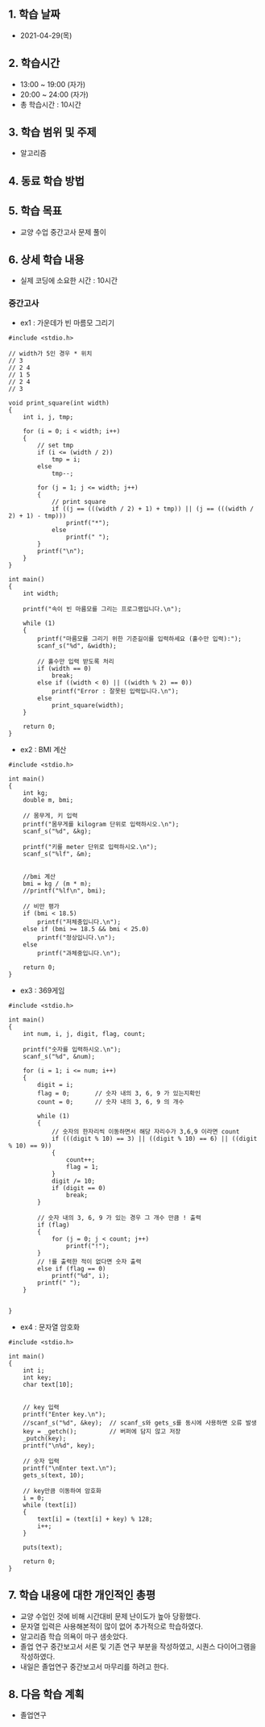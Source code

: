 ## 1. 학습 날짜
+ 2021-04-29(목)

## 2. 학습시간
+ 13:00 ~ 19:00 (자가)   
+ 20:00 ~ 24:00 (자가)
+ 총 학습시간 : 10시간

## 3. 학습 범위 및 주제
+ 알고리즘

## 4. 동료 학습 방법


## 5. 학습 목표
+ 교양 수업 중간고사 문제 풀이

## 6. 상세 학습 내용
+ 실제 코딩에 소요한 시간 : 10시간    
    
### 중간고사
+ ex1 : 가운데가 빈 마름모 그리기
```
#include <stdio.h>

// width가 5인 경우 * 위치
// 3
// 2 4
// 1 5
// 2 4 
// 3

void print_square(int width)
{
	int i, j, tmp;

	for (i = 0; i < width; i++)
	{
		// set tmp
		if (i <= (width / 2))
			tmp = i;
		else
			tmp--;
		
		for (j = 1; j <= width; j++)
		{
			// print square
			if ((j == (((width / 2) + 1) + tmp)) || (j == (((width / 2) + 1) - tmp)))
				printf("*");
			else
				printf(" ");
		}
		printf("\n");
	}
}

int main()
{
	int width;

	printf("속이 빈 마름모를 그리는 프로그램입니다.\n");

	while (1)
	{
		printf("마름모를 그리기 위한 기준길이를 입력하세요 (홀수만 입력):");
		scanf_s("%d", &width);

		// 홀수만 입력 받도록 처리
		if (width == 0)
			break;
		else if ((width < 0) || ((width % 2) == 0))
			printf("Error : 잘못된 입력입니다.\n");
		else
			print_square(width);
	}

	return 0;
}
```

+ ex2 : BMI 계산
```
#include <stdio.h>

int main()
{
	int kg;
	double m, bmi;

	// 몸무게, 키 입력
	printf("몸무게를 kilogram 단위로 입력하시오.\n");
	scanf_s("%d", &kg);

	printf("키를 meter 단위로 입력하시오.\n");
	scanf_s("%lf", &m);

	
	//bmi 계산
	bmi = kg / (m * m);
	//printf("%lf\n", bmi);

	// 비만 평가
	if (bmi < 18.5)
		printf("저체충입니다.\n");
	else if (bmi >= 18.5 && bmi < 25.0)
		printf("정상입니다.\n");
	else
		printf("과체중입니다.\n");

	return 0;
}
```

+ ex3 : 369게임
```
#include <stdio.h>

int main()
{
	int num, i, j, digit, flag, count;

	printf("숫자를 입력하시오.\n");
	scanf_s("%d", &num);

	for (i = 1; i <= num; i++)
	{
		digit = i;
		flag = 0;		// 숫자 내의 3, 6, 9 가 있는지확인
		count = 0;		// 숫자 내의 3, 6, 9 의 개수

		while (1)
		{
			// 숫자의 한자리씩 이동하면서 해당 자리수가 3,6,9 이라면 count 
			if (((digit % 10) == 3) || ((digit % 10) == 6) || ((digit % 10) == 9))
			{
				count++;
				flag = 1;
			}
			digit /= 10;
			if (digit == 0)
				break;
		}

		// 숫자 내의 3, 6, 9 가 있는 경우 그 개수 만큼 ! 출력
		if (flag)
		{
			for (j = 0; j < count; j++)
				printf("!");
		}
		// !를 출력한 적이 없다면 숫자 출력
		else if (flag == 0)
			printf("%d", i);
		printf(" ");
	}


}
```

+ ex4 : 문자열 암호화
```
#include <stdio.h>

int main()
{
	int i;
	int key;
	char text[10];


	// key 입력
	printf("Enter key.\n");
	//scanf_s("%d", &key);	// scanf_s와 gets_s를 동시에 사용하면 오류 발생
	key = _getch();			// 버퍼에 담지 않고 저장
	_putch(key);
	printf("\n%d", key);

	// 숫자 입력
	printf("\nEnter text.\n");
	gets_s(text, 10);
		
	// key만큼 이동하여 암호화
	i = 0;
	while (text[i])
	{
		text[i] = (text[i] + key) % 128;
		i++;
	}

	puts(text);

	return 0;
}
```

## 7. 학습 내용에 대한 개인적인 총평
+ 교양 수업인 것에 비해 시간대비 문제 난이도가 높아 당황했다.
+ 문자열 입력은 사용해본적이 많이 없어 추가적으로 학습하였다.
+ 알고리즘 학습 의욕이 마구 샘솟았다.
+ 졸업 연구 중간보고서 서론 및 기존 연구 부분을 작성하였고, 시퀀스 다이어그램을 작성하였다.
+ 내일은 졸업연구 중간보고서 마무리를 하려고 한다.

## 8. 다음 학습 계획
+ 졸업연구